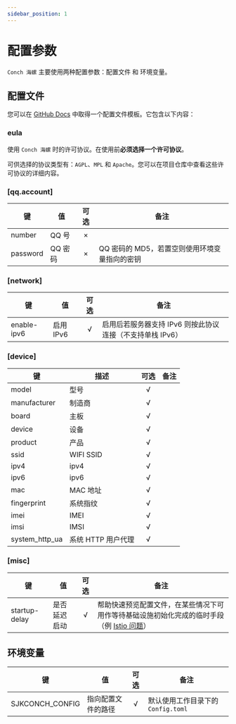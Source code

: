 ```yaml
---
sidebar_position: 1
---
```


# 配置参数

`Conch 海螺` 主要使用两种配置参数：配置文件 和 环境变量。

## 配置文件

您可以在 [GitHub Docs](https://github.com/qianjunakasumi/senjuko-conch/blob/main/docs/Config.template.toml)
中取得一个配置文件模板。它包含以下内容：

### eula
使用 `Conch 海螺` 时的许可协议。在使用前**必须选择一个许可协议**。

可供选择的协议类型有：`AGPL`、`MPL` 和 `Apache`。您可以在项目仓库中查看这些许可协议的详细内容。

### [qq.account]

| 键        | 值     | 可选  | 备注                         |
|----------|-------|:---:|----------------------------|
| number   | QQ 号  |  ×  |                            |
| password | QQ 密码 |  ×  | QQ 密码的 MD5，若置空则使用环境变量指向的密钥 |

### [network]

| 键           | 值       | 可选  | 备注                                 |
|-------------|---------|:---:|------------------------------------|
| enable-ipv6 | 启用 IPv6 |  √  | 启用后若服务器支持 IPv6 则按此协议连接（不支持单栈 IPv6） |

### [device]

| 键              | 描述           | 可选  | 备注  |
|----------------|--------------|:---:|-----|
| model          | 型号           |  √  |     |
| manufacturer   | 制造商          |  √  |     |
| board          | 主板           |  √  |     |
| device         | 设备           |  √  |     |
| product        | 产品           |  √  |     |
| ssid           | WIFI SSID    |  √  |     |
| ipv4           | ipv4         |  √  |     |
| ipv6           | ipv6         |  √  |     |
| mac            | MAC 地址       |  √  |     |
| fingerprint    | 系统指纹         |  √  |     |
| imei           | IMEI         |  √  |     |
| imsi           | IMSI         |  √  |     |
| system_http_ua | 系统 HTTP 用户代理 |  √  |     |

### [misc]

| 键             | 值      | 可选  | 备注                                                    |
|---------------|--------|:---:|-------------------------------------------------------|
| startup-delay | 是否延迟启动 |  √  | 帮助快速预览配置文件，在某些情况下可用作等待基础设施初始化完成的临时手段（例 [Istio 问题](#)） |

## 环境变量

| 键               | 值         | 可选  | 备注                       |
|-----------------|-----------|:---:|--------------------------|
| SJKCONCH_CONFIG | 指向配置文件的路径 |  √  | 默认使用工作目录下的 `Config.toml` |
